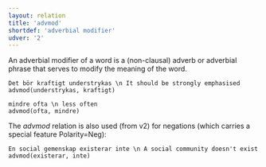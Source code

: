 ```yaml
---
layout: relation
title: 'advmod'
shortdef: 'adverbial modifier'
udver: '2'
---
```


An adverbial modifier of a word is a (non-clausal) adverb or adverbial
phrase that serves to modify the meaning of the word.

~~~ sdparse
Det bör kraftigt understrykas \n It should be strongly emphasised
advmod(understrykas, kraftigt)
~~~

~~~ sdparse
mindre ofta \n less often
advmod(ofta, mindre)
~~~

The _advmod_ relation is also used (from v2) for negations (which carries a special feature Polarity=Neg):

~~~ sdparse
En social gemenskap existerar inte \n A social community doesn't exist
advmod(existerar, inte)
~~~

